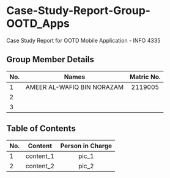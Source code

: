 # Case-Study-Report-Group-OOTD_Apps
Case Study Report for OOTD Mobile Application - INFO 4335
## Group Member Details 
| No.| Names                     | Matric No. |
|----|:-------------:            | :---------------:|
| 1 | AMEER AL-WAFIQ BIN NORAZAM | 2119005 |
| 2 |  |  |
| 3 |  |  |

## Table of Contents
| No.| Content                   | Person in Charge |
|----|:-------------:            | :---------------:|
| 1  | content_1                 | pic_1 | 
| 2  | content_2                 | pic_2 |
